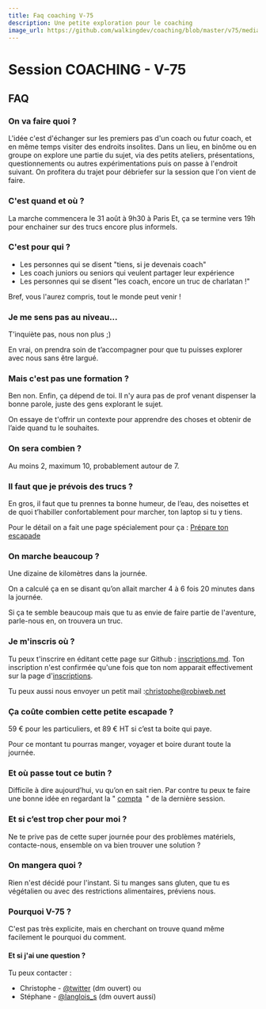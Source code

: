 ```yaml
---
title: Faq coaching V-75
description: Une petite exploration pour le coaching
image_url: https://github.com/walkingdev/coaching/blob/master/v75/media/banner-coaching.jpg?raw=true
---
```


# Session COACHING - V-75

## FAQ

### On va faire quoi ?

L'idée c'est d'échanger sur les premiers pas d'un coach ou futur coach, et en même temps visiter des endroits insolites.
Dans un lieu, en binôme ou en groupe on explore une partie du sujet, via des petits ateliers, présentations, questionnements ou autres expérimentations puis on passe à l'endroit suivant.
On profitera du trajet pour débriefer sur la session que l'on vient de faire.

### C'est quand et où ?

La marche commencera le 31 août à 9h30 à Paris
Et, ça se termine vers 19h pour enchainer sur des trucs encore plus informels.

### C'est pour qui ?

- Les personnes qui se disent "tiens, si je devenais coach"
- Les coach juniors ou seniors qui veulent partager leur expérience
- Les personnes qui se disent "les coach, encore un truc de charlatan !"

Bref, vous l'aurez compris, tout le monde peut venir !

### Je me sens pas au niveau…

T’inquiète pas, nous non plus ;)

En vrai, on prendra soin de t’accompagner pour que tu puisses explorer avec nous sans être largué.

### Mais c'est pas une formation ?

Ben non. Enfin, ça dépend de toi. Il n'y aura pas de prof venant dispenser la bonne parole, juste des gens explorant le sujet.

On essaye de t'offrir un contexte pour apprendre des choses et obtenir de l’aide quand tu le souhaites.

### On sera combien ?

Au moins 2, maximum 10, probablement autour de 7. 

### Il faut que je prévois des trucs ?

En gros, il faut que tu prennes ta bonne humeur, de l’eau, des noisettes et de quoi t’habiller confortablement pour marcher, ton laptop si tu y tiens.

Pour le détail on a fait une page spécialement pour ça : [Prépare ton escapade](http://walkingdev.fr/#walkingdev/coaching/blob/master/v75/prepare-ton-escapade.md)

### On marche beaucoup ?

Une dizaine de kilomètres dans la journée.

On a calculé ça en se disant qu’on allait marcher 4 à 6 fois 20 minutes dans la journée.

Si ça te semble beaucoup mais que tu as envie de faire partie de l'aventure, parle-nous en, on trouvera un truc.

### Je m'inscris où ?

Tu peux t'inscrire en éditant cette page sur Github : [inscriptions.md](https://github.com/walkingdev/coaching/edit/master/v75/inscriptions.md). Ton inscription n'est confirmée qu'une fois que ton nom apparait effectivement sur la page d'[inscriptions](http://walkingdev.fr/#walkingdev/coaching/blob/master/v75/inscriptions.md).

Tu peux aussi nous envoyer un petit mail :[christophe@robiweb.net](mailto:christophe@robiweb.net)

### Ça coûte combien cette petite escapade ?

59 € pour les particuliers, et 89 € HT si c’est ta boite qui paye.  

Pour ce montant tu pourras manger, voyager et boire durant toute la journée.

### Et où passe tout ce butin ?

Difficile à dire aujourd’hui, vu qu’on en sait rien. Par contre tu peux te faire une bonne idée en regardant la " [compta](http://walkingdev.fr/#walkingdev/coaching/blob/master/v34/budget.md)  " de la dernière session.  

### Et si c’est trop cher pour moi ?

Ne te prive pas de cette super journée pour des problèmes matériels, contacte-nous, ensemble on va bien trouver une solution ?

### On mangera quoi ?

Rien n'est décidé pour l'instant. Si tu manges sans gluten, que tu es végétalien ou avec des restrictions alimentaires, préviens nous.

### Pourquoi V-75 ?

C'est pas très explicite, mais en cherchant on trouve quand même facilement le pourquoi du comment.

#### Et si j'ai une question ?

Tu peux contacter :
- Christophe - [@twitter](http://twitter.com/krichtof) (dm ouvert)
ou
- Stéphane - [@langlois_s](http://twitter.com/langlois_s) (dm ouvert aussi) 
